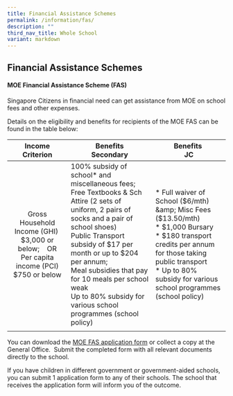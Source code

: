 ```yaml
---
title: Financial Assistance Schemes
permalink: /information/fas/
description: ""
third_nav_title: Whole School
variant: markdown
---
```

## Financial Assistance Schemes

#### MOE Financial Assistance Scheme (FAS)

Singapore Citizens in financial need can get assistance from MOE on school fees and other expenses.

Details on the eligibility and benefits for recipients of the MOE FAS can be found in the table below:

|  Income Criterion |  Benefits <br>Secondary |  Benefits&nbsp;<br>JC |
|:---:|---|---|
| Gross Household Income (GHI)&nbsp; $3,000 or below;&nbsp; &nbsp; OR<br> Per capita income (PCI) $750 or below | 100% subsidy of school* and miscellaneous fees; <br> Free Textbooks &amp; Sch Attire (2 sets of uniform, 2 pairs of socks and a pair of school shoes)<br> Public Transport subsidy of $17 per month or up to $204 per annum; <br> Meal subsidies that pay for 10 meals per school weak<br> Up to 80% subsidy for various school programmes (school policy) | *   Full waiver of School ($6/mth) &amp; Misc Fees ($13.50/mth)<br>*   $1,000 Bursary  <br>*   $180 transport credits per annum for those taking public transport  <br>*   Up to 80% subsidy for various school programmes (school policy) |
|  |  |  |

You can download the [MOE FAS application form](/files/2022%20FAS%20Application%20Form.pdf) or collect a copy at the General Office.&nbsp; Submit the completed form with all relevant documents directly to the school.

If you have children in different government or government-aided schools, you can submit 1 application form to any of their schools. The school that receives the application form will inform you of the outcome.